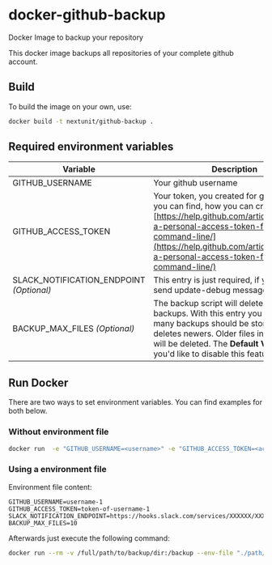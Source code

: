 # docker-github-backup
Docker Image to backup your repository

This docker image backups all repositories of your complete github account.

## Build

To build the image on your own, use:

```bash
docker build -t nextunit/github-backup .
```

## Required environment variables

|Variable|Description|
|--|--|
|GITHUB_USERNAME|Your github username|
|GITHUB_ACCESS_TOKEN|Your token, you created for github. Here you can find, how you can create one: [https://help.github.com/articles/creating-a-personal-access-token-for-the-command-line/](https://help.github.com/articles/creating-a-personal-access-token-for-the-command-line/)|
|SLACK_NOTIFICATION_ENDPOINT *(Optional)*|This entry is just required, if you'd like to send update-debug messages to slack.|
|BACKUP_MAX_FILES *(Optional)*|The backup script will delete older backups. With this entry you define how many backups should be stored before it deletes newers. Older files in the directory will be deleted. The **Default Value is 5**. If you'd like to disable this feature, use 0.|

## Run Docker

There are two ways to set environment variables. You can find examples for both below.

### Without environment file

```bash
docker run  -e "GITHUB_USERNAME=<username>" -e "GITHUB_ACCESS_TOKEN=<access-token>" -e "SLACK_NOTIFICATION_ENDPOINT=<slack>" -e "BACKUP_MAX_FILES=<number of files, that should be available>" -v /full/path/to/backup/dir:/backup --rm nextunit/github-backup
```

### Using a environment file

Environment file content:

```text
GITHUB_USERNAME=username-1
GITHUB_ACCESS_TOKEN=token-of-username-1
SLACK_NOTIFICATION_ENDPOINT=https://hooks.slack.com/services/XXXXXX/XXXXXXXX/XXxxXXxx
BACKUP_MAX_FILES=10
```

Afterwards just execute the following command:

```bash
docker run --rm -v /full/path/to/backup/dir:/backup --env-file "./path/to/environment-file.conf" nextunit/github-backup
```